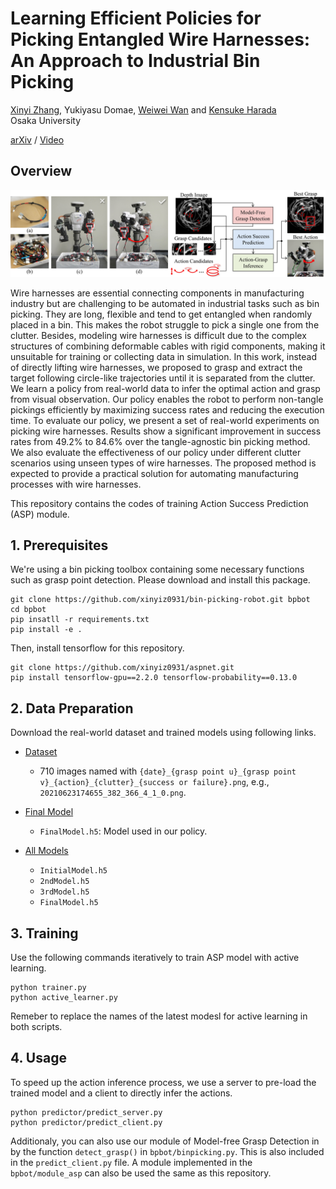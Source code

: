 # Learning Efficient Policies for Picking Entangled Wire Harnesses: An Approach to Industrial Bin Picking 

[Xinyi Zhang](http://xinyiz0931.github.io), Yukiyasu Domae, [Weiwei Wan](https://wanweiwei07.github.io/) and [Kensuke Harada](https://www.roboticmanipulation.org/members2/kensuke-harada/)      
Osaka University

[arXiv](https://arxiv.org/abs/2112.05941) / [Video](https://www.youtube.com/watch?v=YoOiTp9HEY8&t=57s)  

## Overview  

![teaser](image/harness_picking.jpg) 

Wire harnesses are essential connecting components in manufacturing industry but are challenging to be automated in industrial tasks such as bin picking. They are long, flexible and tend to get entangled when randomly placed in a bin. This makes the robot struggle to pick a single one from the clutter. Besides, modeling wire harnesses is difficult due to the complex structures of combining deformable cables with rigid components, making it unsuitable for training or collecting data in simulation. In this work, instead of directly lifting wire harnesses, we proposed to grasp and extract the target following circle-like trajectories until it is separated from the clutter. We learn a policy from real-world data to infer the optimal action and grasp from visual observation. Our policy enables the robot to perform non-tangle pickings efficiently by maximizing success rates and reducing the execution time. To evaluate our policy, we present a set of real-world experiments on picking wire harnesses. Results show a significant improvement in success rates from 49.2% to 84.6% over the tangle-agnostic bin picking method. We also evaluate the effectiveness of our policy under different clutter scenarios using unseen types of wire harnesses. The proposed method is expected to provide a practical solution for automating manufacturing processes with wire harnesses.

This repository contains the codes of training Action Success Prediction (ASP) module. 


## 1. Prerequisites

We're using a bin picking toolbox containing some necessary functions such as grasp point detection. Please download and install this package. 

```
git clone https://github.com/xinyiz0931/bin-picking-robot.git bpbot
cd bpbot
pip insatll -r requirements.txt
pip install -e .
```

Then, install tensorflow for this repository. 

```
git clone https://github.com/xinyiz0931/aspnet.git
pip install tensorflow-gpu==2.2.0 tensorflow-probability==0.13.0
```

## 2. Data Preparation

Download the real-world dataset and trained models using following links. 

- [Dataset](https://drive.google.com/uc?id=1kOqyzhw-g0olamg8Ssz4n_zGrrX0BIrE&export=download)
    - 710 images named with `{date}_{grasp point u}_{grasp point v}_{action}_{clutter}_{success or failure}.png`, e.g., `20210623174655_382_366_4_1_0.png`. 

- [Final Model](https://drive.google.com/uc?id=1BGF-yek-Vopzy073m3r2I05sbho1dwH-&export=download)
    - `FinalModel.h5`: Model used in our policy. 

- [All Models](https://drive.google.com/uc?id=1A3RD6GHe2ET9tfw4ugncr2uID7g5rGpG&export=download)
    - `InitialModel.h5`
    - `2ndModel.h5`
    - `3rdModel.h5`
    - `FinalModel.h5`

## 3. Training

Use the following commands iteratively to train ASP model with active learning. 

```
python trainer.py
python active_learner.py
```

Remeber to replace the names of the latest modesl for active learning in both scripts. 

## 4. Usage

To speed up the action inference process, we use a server to pre-load the trained model and a client to directly infer the actions. 

```
python predictor/predict_server.py
python predictor/predict_client.py
```

Additionaly, you can also use our module of Model-free Grasp Detection in by the function `detect_grasp()` in `bpbot/binpicking.py`. This is also included in the `predict_client.py` file. A module implemented in the `bpbot/module_asp` can also be used the same as this repository.   